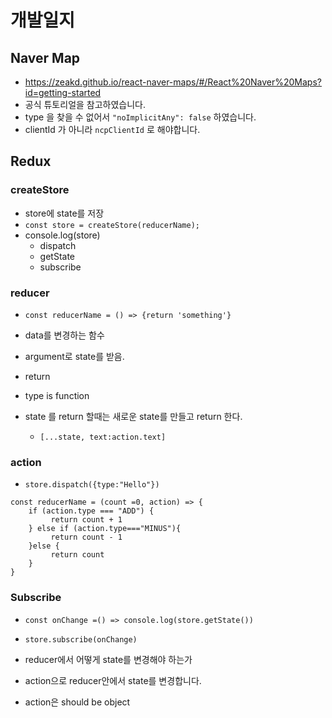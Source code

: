 # 개발일지

## Naver Map

- <https://zeakd.github.io/react-naver-maps/#/React%20Naver%20Maps?id=getting-started>
- 공식 튜토리얼을 참고하였습니다.
- type 을 찾을 수 없어서 `"noImplicitAny": false` 하였습니다.
- clientId 가 아니라 `ncpClientId` 로 해야합니다.

## Redux

### createStore

- store에 state를 저장
- `const store = createStore(reducerName);`
- console.log(store)
  - dispatch
  - getState
  - subscribe

### reducer

- `const reducerName = () => {return 'something'}`
- data를 변경하는 함수
- argument로 state를 받음.
- return
- type is function

- state 를 return 할때는 새로운 state를 만들고 return 한다.
  - `[...state, text:action.text]`

### action

- `store.dispatch({type:"Hello"})`

```
const reducerName = (count =0, action) => {
    if (action.type === "ADD") {
         return count + 1
    } else if (action.type==="MINUS"){
         return count - 1
    }else {
         return count
    }
}
```

### Subscribe

- `const onChange =() => console.log(store.getState())`
- `store.subscribe(onChange)`

- reducer에서 어떻게 state를 변경해야 하는가
- action으로 reducer안에서 state를 변경합니다.
- action은 should be object
